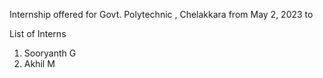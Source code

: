 Internship offered for Govt. Polytechnic , Chelakkara from May 2, 2023 to 



List of Interns
1. Sooryanth G
2. Akhil M
